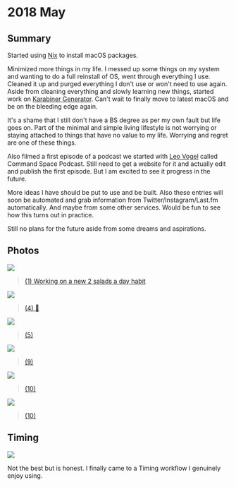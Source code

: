 # 2018 May
## Summary
Started using [Nix](../../package-managers/nix.md) to install macOS packages.

Minimized more things in my life. I messed up some things on my system and wanting to do a full reinstall of OS, went through everything I use. Cleaned it up and purged everything I don't use or won't need to use again. Aside from cleaning everything and slowly learning new things, started work on [Karabiner Generator](https://github.com/nikitavoloboev/karabiner-generator). Can't wait to finally move to latest macOS and be on the bleeding edge again.

It's a shame that I still don't have a BS degree as per my own fault but life goes on. Part of the minimal and simple living lifestyle is not worrying or staying attached to things that have no value to my life. Worrying and regret are one of these things.

Also filmed a first episode of a podcast we started with [Leo Vogel](http://leovogel.com/) called Command Space Podcast. Still need to get a website for it and actually edit and publish the first episode. But I am excited to see it progress in the future.

More ideas I have should be put to use and be built. Also these entries will soon be automated and grab information from Twitter/Instagram/Last.fm automatically. And maybe from some other services. Would be fun to see how this turns out in practice.

Still no plans for the future aside from some dreams and aspirations.

## Photos
![](https://instagram.fmad3-6.fna.fbcdn.net/vp/38f7aafbce1170f93bd88dc177d062b1/5B7E47BB/t51.2885-15/e35/30830112_1398091403669980_1590483104751943680_n.jpg)
> [(1) Working on a new 2 salads a day habit](https://www.instagram.com/p/BiO51QYADbR/)

![](https://instagram.fmad3-6.fna.fbcdn.net/vp/306927f8aa02c09ef5b62362e2d1f51e/5B8C240E/t51.2885-15/e35/31122518_164462574227919_204141706839326720_n.jpg)
> [(4) 🐺](https://www.instagram.com/p/BiXR2AdASU_/)

![](https://instagram.fmad3-6.fna.fbcdn.net/vp/5518ea8025d53bae48b0d0d95f454e3a/5B761728/t51.2885-15/e35/31425431_190732681559470_4470889770624483328_n.jpg)
> [(5)](https://www.instagram.com/p/BiaMehWg3cg/)

![](https://instagram.fmad3-6.fna.fbcdn.net/vp/75d8eacc0b6267c8617b3ac16ef7c66b/5B81A953/t51.2885-15/e35/31571301_174925609877240_8473731421423271936_n.jpg)
> [(9)](https://www.instagram.com/p/Bikb61RAEsX/)

![](https://instagram.fmad3-6.fna.fbcdn.net/vp/47a8872e4e07af7cfe98369d5d269122/5B90BAC7/t51.2885-15/e35/31170579_199481627519074_197654725674401792_n.jpg)
> [(10)](https://www.instagram.com/p/Bilu5PQAMTW/)

![](https://instagram.fmad3-6.fna.fbcdn.net/vp/8de514c5bda907b755b5384d6e46babf/5B8C8231/t51.2885-15/e35/31711461_810341209159043_4052078902477062144_n.jpg)
> [(10)](https://www.instagram.com/p/Bil3jR9gfvo/)

## Timing
![](https://i.imgur.com/lgQuK47.png)

Not the best but is honest. I finally came to a Timing workflow I genuinely enjoy using.